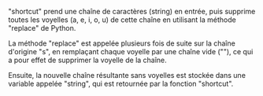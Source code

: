 "shortcut" prend une chaîne de caractères (string) en entrée, puis supprime toutes les voyelles (a, e, i, o, u) de cette chaîne en utilisant la méthode "replace" de Python.

La méthode "replace" est appelée plusieurs fois de suite sur la chaîne d'origine "s", en remplaçant chaque voyelle par une chaîne vide (""), ce qui a pour effet de supprimer la voyelle de la chaîne.

Ensuite, la nouvelle chaîne résultante sans voyelles est stockée dans une variable appelée "string", qui est retournée par la fonction "shortcut".
